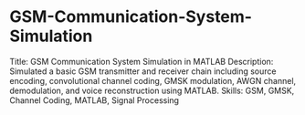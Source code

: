 # GSM-Communication-System-Simulation

Title: GSM Communication System Simulation in MATLAB
Description: Simulated a basic GSM transmitter and receiver chain including source encoding, convolutional channel coding, GMSK modulation, AWGN channel, demodulation, and voice reconstruction using MATLAB.
Skills: GSM, GMSK, Channel Coding, MATLAB, Signal Processing
